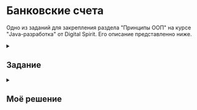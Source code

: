 # Банковские счета

Одно из заданий для закрепления раздела "Принципы ООП" на курсе "Java-разработка" от Digital Spirit. Его описание представленно ниже.

<details>
  <summary><h2>Задание</h2></summary>

Разработать программу, которая будет отслеживать все счета в банке. Банк поддерживает несколько различных типов счетов:

- Обычный счет - с этого счета взимается плата за обслуживание счета, которая составляет наименьшее из двух значений: 100 руб. или 10% от остатка на конец месяца. Существует штраф 100.00 руб., если баланс падает ниже минимума - 5000,00 руб.
- Счет продвинутый -  с этого счета взимается плата за обслуживание, которая составляет наименьшее из двух значений: 100 руб. или 10% от остатка на конец месяца. Кэшбек на все операции оплаты 1%, но не более 100 рублей, которые зачисляются на счет сразу после совершения операции оплаты. Требования минимального баланса отсутствуют. 
- Счет молодежный -  плата за обслуживание по счету отсутствует. Кэшбек 2%, которые зачисляются на счет сразу после совершения операции оплаты. Существует штраф 300.00 руб, если не было операций оплаты в течении месяца, снимается в конце месяца. За каждую операцию снятия денег взимается комиссия в размере 10 рублей.

Каждый из счетов защищен ПИН-кодом, который должен храниться в виде хеш-кода и требоваться для совершения следующих операций:

- Запрос баланса
- Снятие наличных
- Оплата
- Пополнение счета
- Детализация по счету

Атрибуты и методы:

Каждый счет должен иметь следующий минимальный набор данных:

- ФИО владельца счета
- Баланс
- пин-код
- количество месяцев с открытия счета
- комиссии, штрафы и иные условия по счету

Все виды счетов должны реализовывать минимальный набор операций:

- Открытие счета; 
- Пополнение счета;
- Операция снятия денег;
- Запрос баланса;
- Операция оплаты со счета, с указанием суммы, и названия магазина;
- Получение информации о владельце;
- Расчет комиссий и штрафов (при выполнении данной операции, считать, что месяц закончен);
- Вывод детализированной информации по счету (постарайтесь максимально чётко детализировать).

Операции указанные выше, должны быть защищены проверкой ПИН-кода.

Реализовать классы, а также реализовать программу, демонстрирующую работу с каждым видом счета, показывающую корректность расчета комиссий, штрафов, начислений и т.д.
</details>

<details>
  <summary><h2>Моё решение</h2></summary>

<div align="left">
      <a href="https://www.youtube.com/watch?v=elCPcZjmPhU">
         <img src="https://www.youtube.com/vi/elCPcZjmPhU/0.jpg" style="width:100%;">
      </a>
</div>
